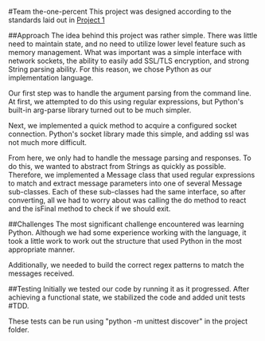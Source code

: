 #Team the-one-percent
This project was designed according to the standards laid out in 
[Project 1](http://david.choffnes.com/classes/cs4700sp15/project1.php)

##Approach
The idea behind this project was rather simple.  There was little need to
maintain state, and no need to utilize lower level feature such as memory 
management.  What was important was a simple interface with network sockets, the 
ability to easily add SSL/TLS encryption, and strong String parsing ability. 
For this reason, we chose Python as our implementation language.

Our first step was to handle the argument parsing from the command line.  At
first, we attempted to do this using regular expressions, but Python's built-in
arg-parse library turned out to be much simpler.

Next, we implemented a quick method to acquire a configured socket connection.
Python's socket library made this simple, and adding ssl was not much more
difficult.

From here, we only had to handle the message parsing and responses.  To do this,
we wanted to abstract from Strings as quickly as possible.  Therefore, we
implemented a Message class that used regular expressions to match and extract
message parameters into one of several Message sub-classes. Each of these
sub-classes had the same interface, so after converting, all we had to worry
about was calling the do method to react and the isFinal method to check if we
should exit.

##Challenges
The most significant challenge encountered was learning Python. Although we had
some experience working with the language, it took a little work to work out
the structure that used Python in the most appropriate manner.

Additionally, we needed to build the correct regex patterns to match the
messages received.

##Testing
Initially we tested our code by running it as it progressed. After achieving a
functional state, we stabilized the code and added unit tests #TDD.

These tests can be run using "python -m unittest discover" in the project
folder.
